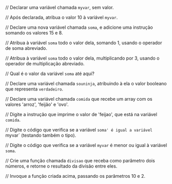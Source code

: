 // Declarar uma variável chamada `myvar`, sem valor.

// Após declarada, atribua o valor 10 à variável `myvar`.

// Declare uma nova variável chamada `soma`, e adicione uma instrução somando os valores 15 e 8.

// Atribua à variável `soma` todo o valor dela, somando 1, usando o operador de soma abreviado.

// Atribua à variável `soma` todo o valor dela, multiplicando por 3, usando o operador de multiplicação abreviado.

// Qual é o valor da variável `soma` até aqui?

// Declare uma variável chamada `souninja`, atribuindo à ela o valor booleano que representa `verdadeiro`.

// Declare uma variável chamada `comida` que recebe um array com os valores 'arroz', 'feijão' e 'ovo'.

// Digite a instrução que imprime o valor de 'feijao', que está na variável `comida`.

// Digite o código que verifica se a variável `soma' é igual a variável `myvar` (testando também o tipo).

// Digite o código que verifica se a variável `myvar` é menor ou igual à variável `soma`.

// Crie uma função chamada `divisao` que receba como parâmetro dois números, e retorne o resultado da divisão entre eles.


// Invoque a função criada acima, passando os parâmetros 10 e 2.
